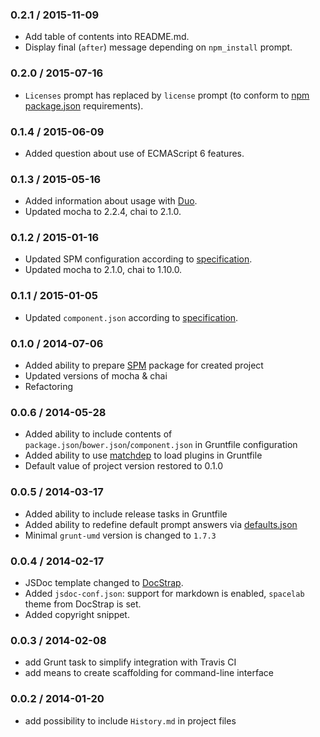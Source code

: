 ### 0.2.1 / 2015-11-09

* Add table of contents into README.md.
* Display final (`after`) message depending on `npm_install` prompt.

### 0.2.0 / 2015-07-16

* `Licenses` prompt has replaced by `license` prompt (to conform to [npm package.json](https://docs.npmjs.com/files/package.json#license) requirements).

### 0.1.4 / 2015-06-09

* Added question about use of ECMAScript 6 features.

### 0.1.3 / 2015-05-16

* Added information about usage with [Duo](http://duojs.org).
* Updated mocha to 2.2.4, chai to 2.1.0.

### 0.1.2 / 2015-01-16

* Updated SPM configuration according to [specification](http://spmjs.io/documentation/package.json).
* Updated mocha to 2.1.0, chai to 1.10.0.

### 0.1.1 / 2015-01-05

* Updated `component.json` according to [specification](https://github.com/componentjs/spec/blob/master/component.json/specifications.md).

### 0.1.0 / 2014-07-06

* Added ability to prepare [SPM](http://spmjs.io) package for created project
* Updated versions of mocha & chai
* Refactoring

### 0.0.6 / 2014-05-28

* Added ability to include contents of `package.json`/`bower.json`/`component.json` in Gruntfile configuration
* Added ability to use [matchdep](https://github.com/tkellen/node-matchdep) to load plugins in Gruntfile
* Default value of project version restored to 0.1.0

### 0.0.5 / 2014-03-17

* Added ability to include release tasks in Gruntfile
* Added ability to redefine default prompt answers via [defaults.json](http://gruntjs.com/project-scaffolding#specifying-default-prompt-answers)
* Minimal `grunt-umd` version is changed to `1.7.3`

### 0.0.4 / 2014-02-17

* JSDoc template changed to [DocStrap](https://github.com/terryweiss/docstrap).
* Added `jsdoc-conf.json`: support for markdown is enabled, `spacelab` theme from DocStrap is set.
* Added copyright snippet.

### 0.0.3 / 2014-02-08

* add Grunt task to simplify integration with Travis CI
* add means to create scaffolding for command-line interface

### 0.0.2 / 2014-01-20

* add possibility to include `History.md` in project files
